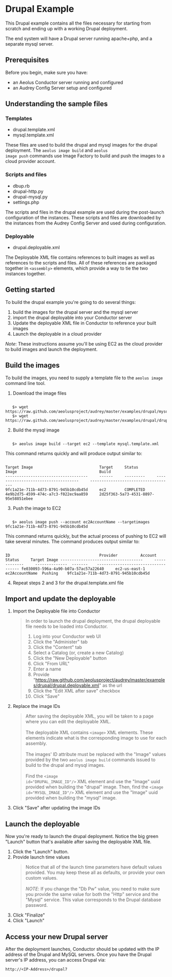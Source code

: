 # Drupal Example

This Drupal example contains all the files necessary for starting from scratch
and ending up with a working Drupal deployment.

The end system will have a Drupal server running apache+php, and a separate
mysql server.

## Prerequisites

Before you begin, make sure you have:

*  an Aeolus Conductor server running and configured
*  an Audrey Config Server setup and configured

## Understanding the sample files

### Templates

* drupal.template.xml
* mysql.template.xml

These files are used to build the drupal and mysql images for the drupal
deployment.  The <code>aeolus image build</code> and <code>aeolus image
push</code> commands use Image Factory to build and push the images to a cloud
provider account.

### Scripts and files

* dbup.rb
* drupal-http.py
* drupal-mysql.py
* settings.php

The scripts and files in the drupal example are used during the post-launch
configuration of the instances.  These scripts and files are downloaded by the
instances from the Audrey Config Server and used during configuration.

### Deployable

* drupal.deployable.xml

The Deployable XML file contains references to built images as well as
references to the scripts and files.  All of these references are packaged
together in <code>&lt;assembly&gt;</code> elements, which provide a way to tie
the two instances together.

## Getting started

To build the drupal example you're going to do several things:

1. build the images for the drupal server and the mysql server
2. import the drupal deployable into your Conductor server
3. Update the deployable XML file in Conductor to reference your built images
4. Launch the deployable in a cloud provider

*Note*: These instructions assume you'll be using EC2 as the cloud provider to
build images and launch the deployment.

## Build the images

To build the images, you need to supply a template file to the <code>aeolus
image</code> command line tool.

1. Download the image files
<pre><code>
   $> wget https://raw.github.com/aeolusproject/audrey/master/examples/drupal/mysql.template.xml
   $> wget https://raw.github.com/aeolusproject/audrey/master/examples/drupal/drupal.template.xml
</code></pre>
2. Build the mysql image
<pre><code>
   $> aeolus image build --target ec2 --template mysql.template.xml
</code></pre>
This command returns quickly and will produce output similar to:
<pre><code>
Target Image                             Target     Status        Image                                    Build
------------------------------------     ------     ---------     ------------------------------------     ------------------------------------
9fc1a21e-711b-4d73-8791-945b10cdb45d     ec2        COMPLETED     4e9b2d75-4599-474c-a7c3-f022ec9aa859     2d25f363-5a73-4531-8897-95e58851ebee
</code></pre>
3. Push the image to EC2
<pre><code>
   $> aeolus image push --account ec2AccountName --targetimages 9fc1a21e-711b-4d73-8791-945b10cdb45d
</code></pre>
This command returns quickly, but the actual process of pushing to EC2 will take
several minutes.  The command produces output similar to:
<pre><code>
ID                                       Provider          Account         Status     Target Image ------------------------------------     -------------     --------------  -------    ------------------------------------ fe030093-596a-4a90-b07a-57ac57a22640     ec2-us-east-1     ec2AccountName  Pushing    9fc1a21e-711b-4d73-8791-945b10cdb45d
</code></pre>
4. Repeat steps 2 and 3 for the drupal.template.xml file

## Import and update the deployable

1. Import the Deployable file into Conductor
   > In order to launch the drupal deployment, the drupal deployable file needs to be
   > loaded into Conductor.
   >
   > 1. Log into your Conductor web UI
   > 2. Click the "Administer" tab
   > 3. Click the "Content" tab
   > 4. Select a Catalog (or, create a new Catalog)
   > 5. Click the "New Deployable" button
   > 6. Click "From URL"
   > 7. Enter a name
   > 8. Provide
       "https://raw.github.com/aeolusproject/audrey/master/examples/drupal/drupal.deployable.xml"
       as the url
   > 9. Click the "Edit XML after save" checkbox
   > 0. Click "Save"
2. Replace the image IDs
   > After saving the deployable XML, you will be taken to a page where you can
   > edit the deployable XML.
   > <br/>
   > <br/>
   > The deployable XML contains <code>&lt;image&gt;</code> XML elements.  These
   > elements indicate what is the corresponding image to use for each assembly.
   > <br/>
   > <br/>
   > The images' ID attribute must be replaced with the "Image" values provided by the
   > two <code>aeolus image build</code> commands issued to build to the drupal
   > and mysql images.
   > <br/>
   > <br/>
   > Find the <code>&lt;image id="DRUPAL\_IMAGE\_ID"/&gt;</code> XML element and
   > use the "Image" uuid provided when building the "drupal" image.  Then, find
   > the <code>&lt;image id="MYSQL\_IMAGE\_ID"/&gt;</code> XML element and use
   > the "Image" uuid provided when building the "mysql" image.
3. Click "Save" after updating the image IDs

## Launch the deployable

Now you're ready to launch the drupal deployment.  Notice the big green "Launch"
button that's available after saving the deployable XML file.

1. Click the "Launch" button.
2. Provide launch time values
   > Notice that all of the launch time parameters have default values
   > provided.  You may keep these all as defaults, or provide your own custom
   > values.
   > <br/>
   > <br/>
   > *NOTE*: If you change the "Db Pw" value, you need to make sure you
   > provide the same value for both the "Http" service and the "Mysql" service.
   > This value corresponds to the Drupal database password.
3. Click "Finalize"
4. Click "Launch"

## Access your new Drupal server

After the deployment launches, Conductor should be updated with the IP address
of the Drupal and MySQL servers.  Once you have the Drupal server's IP address,
you can access Drupal via:

    http://<IP-Address>/drupal7
